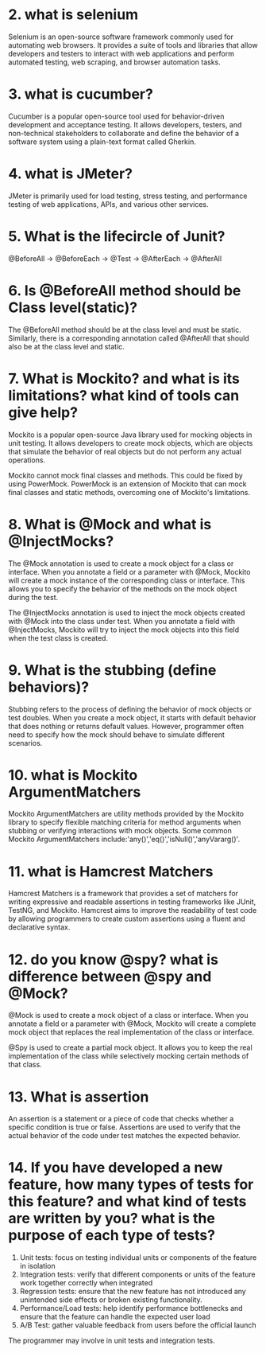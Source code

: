 # 2. what is selenium
Selenium is an open-source software framework commonly used for automating web browsers. It provides a suite of tools and libraries that allow developers and testers to interact with web applications and perform automated testing, web scraping, and browser automation tasks.

# 3. what is cucumber?
Cucumber is a popular open-source tool used for behavior-driven development and acceptance testing. It allows developers, testers, and non-technical stakeholders to collaborate and define the behavior of a software system using a plain-text format called Gherkin.

# 4. what is JMeter?
JMeter is primarily used for load testing, stress testing, and performance testing of web applications, APIs, and various other services.

# 5.  What is the lifecircle of Junit?
@BeforeAll -> @BeforeEach -> @Test -> @AfterEach -> @AfterAll

# 6.  Is @BeforeAll method should be Class level(static)?
The @BeforeAll method should be at the class level and must be static. Similarly, there is a corresponding annotation called @AfterAll that should also be at the class level and static.

# 7. What is Mockito? and what is its limitations?  what kind of tools can give help?
Mockito is a popular open-source Java library used for mocking objects in unit testing. It allows developers to create mock objects, which are objects that simulate the behavior of real objects but do not perform any actual operations.

Mockito cannot mock final classes and methods. This could be fixed by using PowerMock. PowerMock is an extension of Mockito that can mock final classes and static methods, overcoming one of Mockito's limitations.

# 8.  What is @Mock and what is @InjectMocks?
The @Mock annotation is used to create a mock object for a class or interface. When you annotate a field or a parameter with @Mock, Mockito will create a mock instance of the corresponding class or interface. This allows you to specify the behavior of the methods on the mock object during the test.


The @InjectMocks annotation is used to inject the mock objects created with @Mock into the class under test. When you annotate a field with @InjectMocks, Mockito will try to inject the mock objects into this field when the test class is created.

# 9.  What is the stubbing (define behaviors)?
Stubbing refers to the process of defining the behavior of mock objects or test doubles. When you create a mock object, it starts with default behavior that does nothing or returns default values. However, programmer often need to specify how the mock should behave to simulate different scenarios.

# 10. what is Mockito ArgumentMatchers
Mockito ArgumentMatchers are utility methods provided by the Mockito library to specify flexible matching criteria for method arguments when stubbing or verifying interactions with mock objects. Some common Mockito ArgumentMatchers include:'any()','eq()','isNull()','anyVararg()'.

# 11. what is Hamcrest Matchers
Hamcrest Matchers is a framework that provides a set of matchers for writing expressive and readable assertions in testing frameworks like JUnit, TestNG, and Mockito. Hamcrest aims to improve the readability of test code by allowing programmers to create custom assertions using a fluent and declarative syntax.

# 12. do you know @spy? what is difference between @spy and @Mock?
@Mock is used to create a mock object of a class or interface. When you annotate a field or a parameter with @Mock, Mockito will create a complete mock object that replaces the real implementation of the class or interface.

@Spy is used to create a partial mock object. It allows you to keep the real implementation of the class while selectively mocking certain methods of that class.

# 13. What is assertion
An assertion is a statement or a piece of code that checks whether a specific condition is true or false. Assertions are used to verify that the actual behavior of the code under test matches the expected behavior.

# 14. If you have developed a new feature, how many types of tests for this feature? and what kind of tests are written by you? what is the purpose of each type of tests?
1. Unit tests: focus on testing individual units or components of the feature in isolation
2. Integration tests: verify that different components or units of the feature work together correctly when integrated
3. Regression tests: ensure that the new feature has not introduced any unintended side effects or broken existing functionality.
4. Performance/Load tests: help identify performance bottlenecks and ensure that the feature can handle the expected user load
5. A/B Test: gather valuable feedback from users before the official launch

The programmer may involve in unit tests and integration tests.